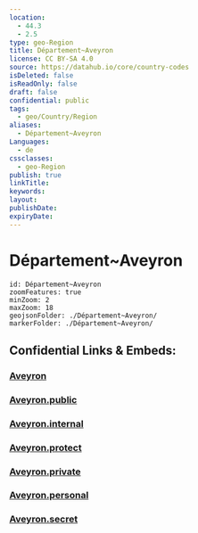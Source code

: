 ```yaml
---
location:
  - 44.3
  - 2.5
type: geo-Region
title: Département~Aveyron
license: CC BY-SA 4.0
source: https://datahub.io/core/country-codes
isDeleted: false
isReadOnly: false
draft: false
confidential: public
tags:
  - geo/Country/Region
aliases:
  - Département~Aveyron
Languages:
  - de
cssclasses:
  - geo-Region
publish: true
linkTitle:
keywords:
layout:
publishDate:
expiryDate:
---
```


# Département~Aveyron

```leaflet
id: Département~Aveyron
zoomFeatures: true 
minZoom: 2 
maxZoom: 18
geojsonFolder: ./Département~Aveyron/
markerFolder: ./Département~Aveyron/
```


## Confidential Links & Embeds: 

### [Aveyron](/_Standards/Earth/Continent/Europe/Europe~West/France/regions~France/Occitanie/departments~Occitanie/Aveyron.md) 

### [Aveyron.public](/_public/Earth/Continent/Europe/Europe~West/France/regions~France/Occitanie/departments~Occitanie/Aveyron.public.md) 

### [Aveyron.internal](/_internal/Earth/Continent/Europe/Europe~West/France/regions~France/Occitanie/departments~Occitanie/Aveyron.internal.md) 

### [Aveyron.protect](/_protect/Earth/Continent/Europe/Europe~West/France/regions~France/Occitanie/departments~Occitanie/Aveyron.protect.md) 

### [Aveyron.private](/_private/Earth/Continent/Europe/Europe~West/France/regions~France/Occitanie/departments~Occitanie/Aveyron.private.md) 

### [Aveyron.personal](/_personal/Earth/Continent/Europe/Europe~West/France/regions~France/Occitanie/departments~Occitanie/Aveyron.personal.md) 

### [Aveyron.secret](/_secret/Earth/Continent/Europe/Europe~West/France/regions~France/Occitanie/departments~Occitanie/Aveyron.secret.md)

